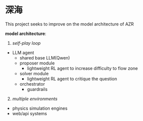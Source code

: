 # 深海

This project seeks to improve on the model architecture of AZR

**model architecture**:

1. *self-play loop*
- LLM agent
  - shared base LLM(Qwen)
  - proposer module
    - lightweight RL agent to increase difficulty to flow zone
  - solver module
    - lightweight RL agent to critique the question
  - orchestrator
    - guardrails

2. *multiple environments*
- physics simulation engines
- web/api systems